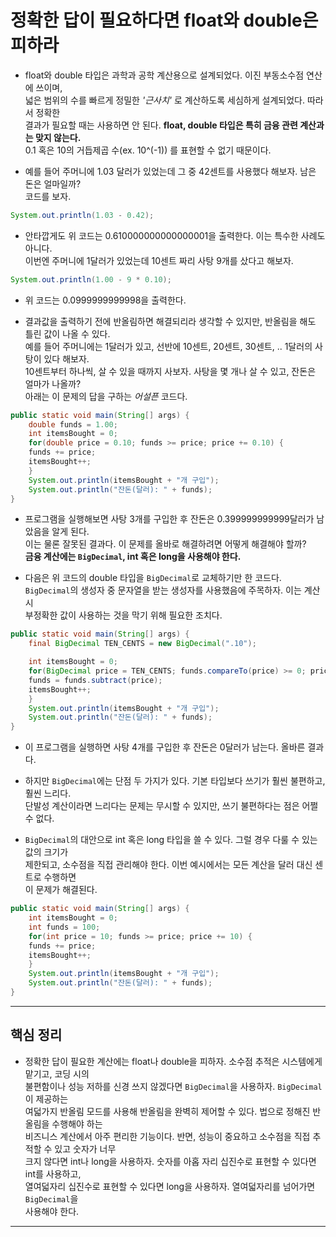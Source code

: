 # 정확한 답이 필요하다면 float와 double은 피하라

- float와 double 타입은 과학과 공학 계산용으로 설계되었다. 이진 부동소수점 연산에 쓰이며,  
  넓은 범위의 수를 빠르게 정밀한 _'근사치'_ 로 계산하도록 세심하게 설계되었다. 따라서 정확한  
  결과가 필요할 때는 사용하면 안 된다. **float, double 타입은 특히 금융 관련 계산과는 맞지 않는다.**  
  0.1 혹은 10의 거듭제곱 수(ex. 10^(-1)) 를 표현할 수 없기 때문이다.

- 예를 들어 주머니에 1.03 달러가 있었는데 그 중 42센트를 사용했다 해보자. 남은 돈은 얼마일까?  
  코드를 보자.

```java
System.out.println(1.03 - 0.42);
```

- 안타깝게도 위 코드는 0.610000000000000001을 출력한다. 이는 특수한 사례도 아니다.  
  이번엔 주머니에 1달러가 있었는데 10센트 짜리 사탕 9개를 샀다고 해보자.

```java
System.out.println(1.00 - 9 * 0.10);
```

- 위 코드는 0.0999999999998을 출력한다.

- 결과값을 출력하기 전에 반올림하면 해결되리라 생각할 수 있지만, 반올림을 해도 틀린 값이 나올 수 있다.  
  예를 들어 주머니에는 1달러가 있고, 선반에 10센트, 20센트, 30센트, .. 1달러의 사탕이 있다 해보자.  
  10센트부터 하나씩, 살 수 있을 때까지 사보자. 사탕을 몇 개나 살 수 있고, 잔돈은 얼마가 나올까?  
  아래는 이 문제의 답을 구하는 _어설픈_ 코드다.

```java
public static void main(String[] args) {
    double funds = 1.00;
    int itemsBought = 0;
    for(double price = 0.10; funds >= price; price += 0.10) {
	funds += price;
	itemsBought++;
    }
    System.out.println(itemsBought + "개 구입");
    System.out.println("잔돈(달러): " + funds);
}
```

- 프로그램을 실행해보면 사탕 3개를 구입한 후 잔돈은 0.399999999999달러가 남았음을 알게 된다.  
  이는 물론 잘못된 결과다. 이 문제를 올바로 해결하려면 어떻게 해결해야 할까?  
  **금융 계산에는 `BigDecimal`, int 혹은 long을 사용해야 한다.**

- 다음은 위 코드의 double 타입을 `BigDecimal`로 교체하기만 한 코드다.  
  `BigDecimal`의 생성자 중 문자열을 받는 생성자를 사용했음에 주목하자. 이는 계산 시  
  부정확한 값이 사용하는 것을 막기 위해 필요한 조치다.

```java
public static void main(String[] args) {
    final BigDecimal TEN_CENTS = new BigDecimal(".10");

    int itemsBought = 0;
    for(BigDecimal price = TEN_CENTS; funds.compareTo(price) >= 0; price = price.add(TEN_CENTS)) {
	funds = funds.subtract(price);
	itemsBought++;
    }
    System.out.println(itemsBought + "개 구입");
    System.out.println("잔돈(달러): " + funds);
}
```

- 이 프로그램을 실행하면 사탕 4개를 구입한 후 잔돈은 0달러가 남는다. 올바른 결과다.

- 하지만 `BigDecimal`에는 단점 두 가지가 있다. 기본 타입보다 쓰기가 훨씬 불편하고, 훨씬 느리다.  
  단발성 계산이라면 느리다는 문제는 무시할 수 있지만, 쓰기 불편하다는 점은 어쩔 수 없다.

- `BigDecimal`의 대안으로 int 혹은 long 타입을 쓸 수 있다. 그럴 경우 다룰 수 있는 값의 크기가  
  제한되고, 소수점을 직접 관리해야 한다. 이번 예시에서는 모든 계산을 달러 대신 센트로 수행하면  
  이 문제가 해결된다.

```java
public static void main(String[] args) {
    int itemsBought = 0;
    int funds = 100;
    for(int price = 10; funds >= price; price += 10) {
	funds += price;
	itemsBought++;
    }
    System.out.println(itemsBought + "개 구입");
    System.out.println("잔돈(달러): " + funds);
}
```

<hr/>

## 핵심 정리

- 정확한 답이 필요한 계산에는 float나 double을 피하자. 소수점 추적은 시스템에게 맡기고, 코딩 시의  
  불편함이나 성능 저하를 신경 쓰지 않겠다면 `BigDecimal`을 사용하자. `BigDecimal`이 제공하는  
  여덟가지 반올림 모드를 사용해 반올림을 완벽히 제어할 수 있다. 법으로 정해진 반올림을 수행해야 하는  
  비즈니스 계산에서 아주 편리한 기능이다. 반면, 성능이 중요하고 소수점을 직접 추적할 수 있고 숫자가 너무  
  크지 않다면 int나 long을 사용하자. 숫자를 아홉 자리 십진수로 표현할 수 있다면 int를 사용하고,  
  열여덟자리 십진수로 표현할 수 있다면 long을 사용하자. 열여덟자리를 넘어가면 `BigDecimal`을  
  사용해야 한다.

<hr/>

